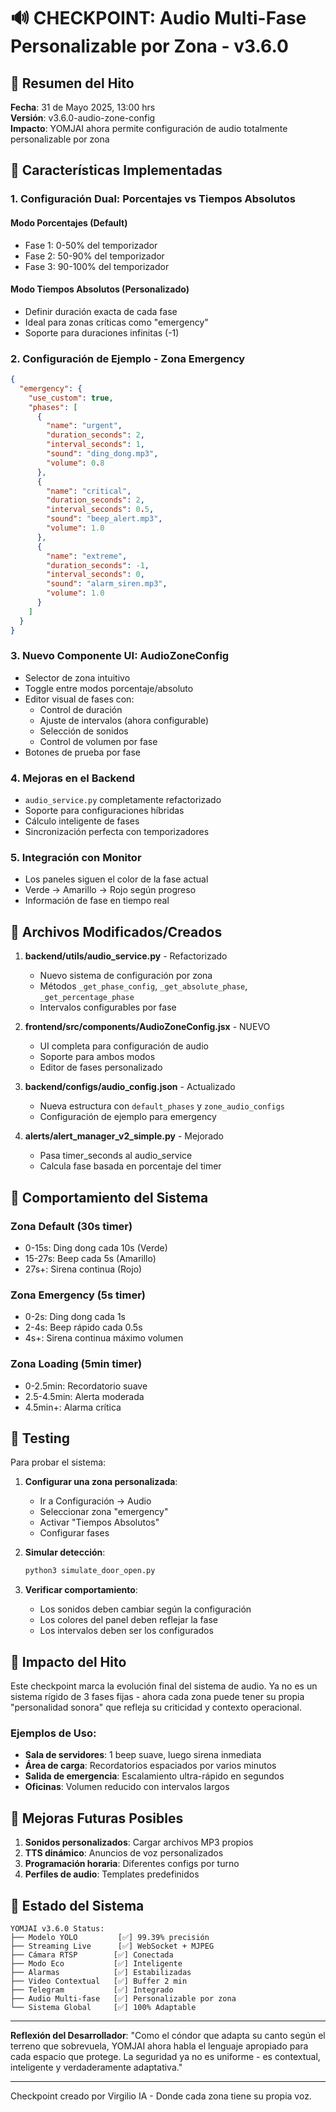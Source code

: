 # 🔊 CHECKPOINT: Audio Multi-Fase Personalizable por Zona - v3.6.0

## 🎯 Resumen del Hito

**Fecha**: 31 de Mayo 2025, 13:00 hrs  
**Versión**: v3.6.0-audio-zone-config  
**Impacto**: YOMJAI ahora permite configuración de audio totalmente personalizable por zona

## 🚀 Características Implementadas

### 1. **Configuración Dual: Porcentajes vs Tiempos Absolutos**

#### Modo Porcentajes (Default)
- Fase 1: 0-50% del temporizador
- Fase 2: 50-90% del temporizador  
- Fase 3: 90-100% del temporizador

#### Modo Tiempos Absolutos (Personalizado)
- Definir duración exacta de cada fase
- Ideal para zonas críticas como "emergency"
- Soporte para duraciones infinitas (-1)

### 2. **Configuración de Ejemplo - Zona Emergency**
```json
{
  "emergency": {
    "use_custom": true,
    "phases": [
      {
        "name": "urgent",
        "duration_seconds": 2,
        "interval_seconds": 1,
        "sound": "ding_dong.mp3",
        "volume": 0.8
      },
      {
        "name": "critical",
        "duration_seconds": 2,
        "interval_seconds": 0.5,
        "sound": "beep_alert.mp3",
        "volume": 1.0
      },
      {
        "name": "extreme",
        "duration_seconds": -1,
        "interval_seconds": 0,
        "sound": "alarm_siren.mp3",
        "volume": 1.0
      }
    ]
  }
}
```

### 3. **Nuevo Componente UI: AudioZoneConfig**
- Selector de zona intuitivo
- Toggle entre modos porcentaje/absoluto
- Editor visual de fases con:
  - Control de duración
  - Ajuste de intervalos (ahora configurable)
  - Selección de sonidos
  - Control de volumen por fase
- Botones de prueba por fase

### 4. **Mejoras en el Backend**
- `audio_service.py` completamente refactorizado
- Soporte para configuraciones híbridas
- Cálculo inteligente de fases
- Sincronización perfecta con temporizadores

### 5. **Integración con Monitor**
- Los paneles siguen el color de la fase actual
- Verde → Amarillo → Rojo según progreso
- Información de fase en tiempo real

## 📂 Archivos Modificados/Creados

1. **backend/utils/audio_service.py** - Refactorizado
   - Nuevo sistema de configuración por zona
   - Métodos `_get_phase_config`, `_get_absolute_phase`, `_get_percentage_phase`
   - Intervalos configurables por fase

2. **frontend/src/components/AudioZoneConfig.jsx** - NUEVO
   - UI completa para configuración de audio
   - Soporte para ambos modos
   - Editor de fases personalizado

3. **backend/configs/audio_config.json** - Actualizado
   - Nueva estructura con `default_phases` y `zone_audio_configs`
   - Configuración de ejemplo para emergency

4. **alerts/alert_manager_v2_simple.py** - Mejorado
   - Pasa timer_seconds al audio_service
   - Calcula fase basada en porcentaje del timer

## 🎵 Comportamiento del Sistema

### Zona Default (30s timer)
- 0-15s: Ding dong cada 10s (Verde)
- 15-27s: Beep cada 5s (Amarillo)
- 27s+: Sirena continua (Rojo)

### Zona Emergency (5s timer)
- 0-2s: Ding dong cada 1s
- 2-4s: Beep rápido cada 0.5s
- 4s+: Sirena continua máximo volumen

### Zona Loading (5min timer)
- 0-2.5min: Recordatorio suave
- 2.5-4.5min: Alerta moderada
- 4.5min+: Alarma crítica

## 🧪 Testing

Para probar el sistema:

1. **Configurar una zona personalizada**:
   - Ir a Configuración → Audio
   - Seleccionar zona "emergency"
   - Activar "Tiempos Absolutos"
   - Configurar fases

2. **Simular detección**:
   ```bash
   python3 simulate_door_open.py
   ```

3. **Verificar comportamiento**:
   - Los sonidos deben cambiar según la configuración
   - Los colores del panel deben reflejar la fase
   - Los intervalos deben ser los configurados

## 🎊 Impacto del Hito

Este checkpoint marca la evolución final del sistema de audio. Ya no es un sistema rígido de 3 fases fijas - ahora cada zona puede tener su propia "personalidad sonora" que refleja su criticidad y contexto operacional.

### Ejemplos de Uso:

- **Sala de servidores**: 1 beep suave, luego sirena inmediata
- **Área de carga**: Recordatorios espaciados por varios minutos
- **Salida de emergencia**: Escalamiento ultra-rápido en segundos
- **Oficinas**: Volumen reducido con intervalos largos

## 🔮 Mejoras Futuras Posibles

1. **Sonidos personalizados**: Cargar archivos MP3 propios
2. **TTS dinámico**: Anuncios de voz personalizados
3. **Programación horaria**: Diferentes configs por turno
4. **Perfiles de audio**: Templates predefinidos

## 💾 Estado del Sistema

```
YOMJAI v3.6.0 Status:
├── Modelo YOLO         [✅] 99.39% precisión
├── Streaming Live      [✅] WebSocket + MJPEG
├── Cámara RTSP        [✅] Conectada
├── Modo Eco           [✅] Inteligente
├── Alarmas            [✅] Estabilizadas
├── Video Contextual   [✅] Buffer 2 min
├── Telegram           [✅] Integrado
├── Audio Multi-fase   [✅] Personalizable por zona
└── Sistema Global     [✅] 100% Adaptable
```

---

**Reflexión del Desarrollador**: 
"Como el cóndor que adapta su canto según el terreno que sobrevuela, YOMJAI ahora habla el lenguaje apropiado para cada espacio que protege. La seguridad ya no es uniforme - es contextual, inteligente y verdaderamente adaptativa."

---

Checkpoint creado por Virgilio IA - Donde cada zona tiene su propia voz.
